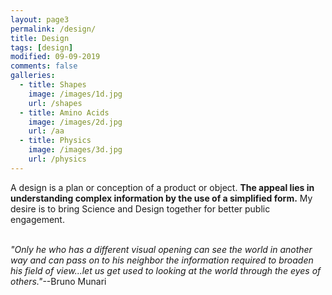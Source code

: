 ```yaml
---
layout: page3
permalink: /design/
title: Design
tags: [design]
modified: 09-09-2019
comments: false
galleries:
  - title: Shapes
    image: /images/1d.jpg
    url: /shapes
  - title: Amino Acids
    image: /images/2d.jpg
    url: /aa
  - title: Physics
    image: /images/3d.jpg
    url: /physics
---
```


A design is a plan or conception of a product or object. **The appeal lies in understanding complex information by the use of a simplified form.** My desire is to bring Science and Design together for better public engagement.
<br/>
<br/>


_"Only he who has a different visual opening can see the world in another way and can pass on to his neighbor the information required to broaden his field of view...let us get used to looking at the world through the eyes of others."_--Bruno Munari
